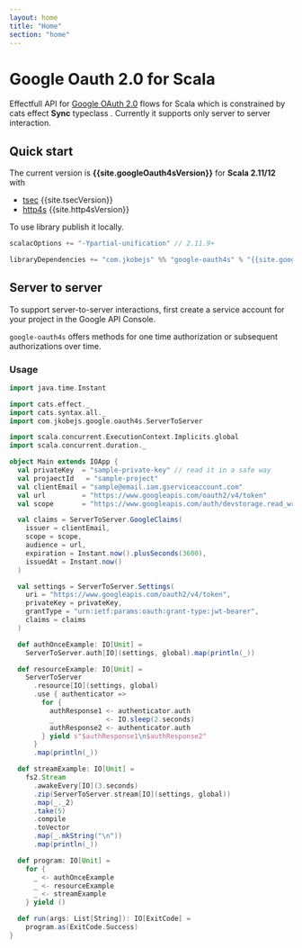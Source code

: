 ```yaml
---
layout: home
title: "Home"
section: "home"
---
```


# Google Oauth 2.0 for Scala

Effectfull API for [Google OAuth 2.0][google-oauth] flows for Scala which is constrained by cats effect **Sync** typeclass . Currently it supports only server to server interaction.

Quick start
------------
The current version is **{{site.googleOauth4sVersion}}** for **Scala 2.11/12** with
- [tsec][tsec] {{site.tsecVersion}}
- [http4s][http4s] {{site.http4sVersion}}

To use library publish it locally.
```scala
scalacOptions += "-Ypartial-unification" // 2.11.9+

libraryDependencies += "com.jkobejs" %% "google-oauth4s" % "{{site.googleOauth4sVersion}}"
```

Server to server
----------------

To support server-to-server interactions, first create a service account for your project in the Google API Console.

`google-oauth4s` offers methods for one time authorization or subsequent authorizations over time.

### Usage

```scala mdoc
import java.time.Instant

import cats.effect._
import cats.syntax.all._
import com.jkobejs.google.oauth4s.ServerToServer

import scala.concurrent.ExecutionContext.Implicits.global
import scala.concurrent.duration._

object Main extends IOApp {
  val privateKey  = "sample-private-key" // read it in a safe way
  val projaectId   = "sample-project"
  val clientEmail = "sample@email.iam.gserviceaccount.com"
  val url         = "https://www.googleapis.com/oauth2/v4/token"
  val scope       = "https://www.googleapis.com/auth/devstorage.read_write"

  val claims = ServerToServer.GoogleClaims(
    issuer = clientEmail,
    scope = scope,
    audience = url,
    expiration = Instant.now().plusSeconds(3600),
    issuedAt = Instant.now()
  )

  val settings = ServerToServer.Settings(
    uri = "https://www.googleapis.com/oauth2/v4/token",
    privateKey = privateKey,
    grantType = "urn:ietf:params:oauth:grant-type:jwt-bearer",
    claims = claims
  )

  def authOnceExample: IO[Unit] =
    ServerToServer.auth[IO](settings, global).map(println(_))

  def resourceExample: IO[Unit] =
    ServerToServer
      .resource[IO](settings, global)
      .use { authenticator =>
        for {
          authResponse1 <- authenticator.auth
          _             <- IO.sleep(2.seconds)
          authResponse2 <- authenticator.auth
        } yield s"$authResponse1\n$authResponse2"
      }
      .map(println(_))

  def streamExample: IO[Unit] =
    fs2.Stream
      .awakeEvery[IO](3.seconds)
      .zip(ServerToServer.stream[IO](settings, global))
      .map(_._2)
      .take(5)
      .compile
      .toVector
      .map(_.mkString("\n"))
      .map(println(_))

  def program: IO[Unit] =
    for {
      _ <- authOnceExample
      _ <- resourceExample
      _ <- streamExample
    } yield ()

  def run(args: List[String]): IO[ExitCode] =
    program.as(ExitCode.Success)
}
```

[google-oauth]: https://developers.google.com/identity/protocols/OAuth2
[tsec]: https://jmcardon.github.io/tsec/
[http4s]: https://http4s.org/
